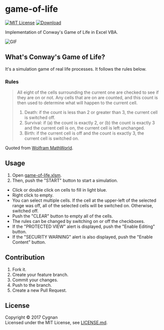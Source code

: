 # game-of-life

[![MIT License](http://img.shields.io/badge/license-MIT-cccc00.svg?style=flat)](LICENSE.md)
[![Download](https://img.shields.io/badge/download-the&nbsp;xlsm&nbsp;file-00c0f0.svg?style=flat)](https://github.com/cygnan/game-of-life/raw/master/game-of-life.xlsm)

Implementation of Conway's Game of Life in Excel VBA.

![GIF](https://user-images.githubusercontent.com/25865313/27192246-942392f4-5235-11e7-9bb1-d1ad0f52fce4.gif)

## What's Conway's Game of Life?

It's a simulation game of real life processes. It follows the rules below.

### Rules

> All eight of the cells surrounding the current one are checked to see if they are on or not. Any cells that are on are counted, and this count is then used to determine what will happen to the current cell.
>
>1. Death: if the count is less than 2 or greater than 3, the current cell is switched off.
>1. Survival: if (a) the count is exactly 2, or (b) the count is exactly 3 and the current cell is on, the current cell is left unchanged.
>1. Birth: if the current cell is off and the count is exactly 3, the current cell is switched on.

Quoted from [Wolfram MathWorld](http://mathworld.wolfram.com/GameofLife.html).

## Usage

1. Open [game-of-life.xlsm](https://github.com/cygnan/game-of-life/raw/master/game-of-life.xlsm).
1. Then, push the "START" button to start a simulation. 

- Click or double click on cells to fill in light blue.
- Right click to empty. 
- You can select multiple cells. If the cell at the upper-left of the selected range was off, all of the selected cells will be switched on. Otherwise, switched off.
- Push the "CLEAR" button to empty all of the cells.
- The rules can be changed by switching on or off the checkboxes.
- If the "PROTECTED VIEW" alert is displayed, push the "Enable Editing" button.
- If the "SECURITY WARNING" alert is also displayed, push the "Enable Content" button.

## Contribution

1. Fork it.
1. Create your feature branch.
1. Commit your changes.
1. Push to the branch.
1. Create a new Pull Request.

## License

Copyright &copy; 2017 Cygnan  
Licensed under the MIT License, see [LICENSE.md](LICENSE.md).
